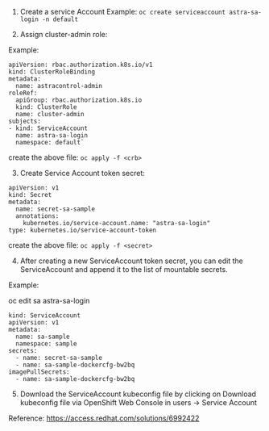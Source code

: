 1. Create a service Account
Example: `oc create serviceaccount astra-sa-login -n default`

2. Assign cluster-admin role: 

Example:
```
apiVersion: rbac.authorization.k8s.io/v1
kind: ClusterRoleBinding
metadata:
  name: astracontrol-admin
roleRef:
  apiGroup: rbac.authorization.k8s.io
  kind: ClusterRole
  name: cluster-admin
subjects:
- kind: ServiceAccount
  name: astra-sa-login
  namespace: default`
```
create the above file: `oc apply -f <crb>`

3. Create Service Account token secret:

```
apiVersion: v1
kind: Secret
metadata:
  name: secret-sa-sample
  annotations:
    kubernetes.io/service-account.name: "astra-sa-login" 
type: kubernetes.io/service-account-token 
```
create the above file: `oc apply -f <secret>`

4. After creating a new ServiceAccount token secret, you can edit the ServiceAccount and append it to the list of mountable secrets. 

Example:

oc edit sa astra-sa-login

```
kind: ServiceAccount
apiVersion: v1
metadata:
  name: sa-sample
  namespace: sample
secrets:
  - name: secret-sa-sample
  - name: sa-sample-dockercfg-bw2bq
imagePullSecrets:
  - name: sa-sample-dockercfg-bw2bq
```

5. Download the ServiceAccount kubeconfig file by clicking on Download kubeconfig file via OpenShift Web Console in users -> Service Account

Reference: https://access.redhat.com/solutions/6992422
